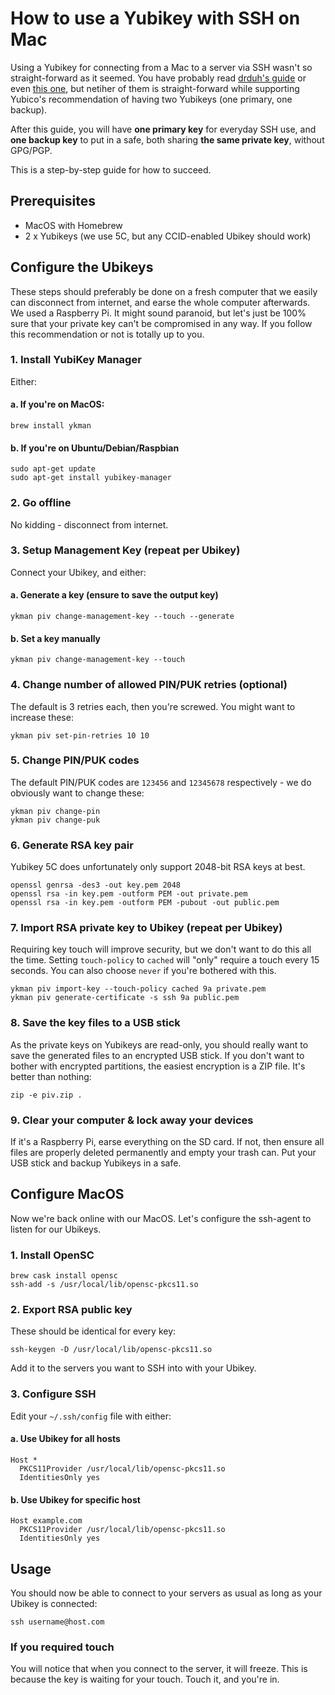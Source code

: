 # How to use a Yubikey with SSH on Mac
Using a Yubikey for connecting from a Mac to a server via SSH wasn't so straight-forward as it seemed. You have probably read [drduh's guide](https://github.com/drduh/YubiKey-Guide) or even [this one](https://github.com/jamesog/yubikey-ssh), but netiher of them is straight-forward while supporting Yubico's recommendation of having two Yubikeys (one primary, one backup).

After this guide, you will have **one primary key** for everyday SSH use, and **one backup key** to put in a safe, both sharing **the same private key**, without GPG/PGP.

This is a step-by-step guide for how to succeed.

## Prerequisites
- MacOS with Homebrew
- 2 x Yubikeys (we use 5C, but any CCID-enabled Ubikey should work)

## Configure the Ubikeys
These steps should preferably be done on a fresh computer that we easily can disconnect from internet, and earse the whole computer afterwards. We used a Raspberry Pi. It might sound paranoid, but let's just be 100% sure that your private key can't be compromised in any way. If you follow this recommendation or not is totally up to you.

### 1. Install YubiKey Manager
Either:

#### a. If you're on MacOS:
```
brew install ykman
```

#### b. If you're on Ubuntu/Debian/Raspbian
```
sudo apt-get update
sudo apt-get install yubikey-manager
```

### 2. Go offline
No kidding - disconnect from internet.

### 3. Setup Management Key (repeat per Ubikey)
Connect your Ubikey, and either:

#### a. Generate a key (ensure to save the output key)
```
ykman piv change-management-key --touch --generate
```

#### b. Set a key manually
```
ykman piv change-management-key --touch
```

### 4. Change number of allowed PIN/PUK retries (optional)
The default is 3 retries each, then you're screwed. You might want to increase these:
```
ykman piv set-pin-retries 10 10
```

### 5. Change PIN/PUK codes
The default PIN/PUK codes are `123456` and `12345678` respectively - we do obviously want to change these:
```
ykman piv change-pin
ykman piv change-puk
```

### 6. Generate RSA key pair
Yubikey 5C does unfortunately only support 2048-bit RSA keys at best.
```
openssl genrsa -des3 -out key.pem 2048
openssl rsa -in key.pem -outform PEM -out private.pem
openssl rsa -in key.pem -outform PEM -pubout -out public.pem
```

### 7. Import RSA private key to Ubikey (repeat per Ubikey)
Requiring key touch will improve security, but we don't want to do this all the time. Setting `touch-policy` to `cached` will "only" require a touch every 15 seconds. You can also choose `never` if you're bothered with this.
```
ykman piv import-key --touch-policy cached 9a private.pem
ykman piv generate-certificate -s ssh 9a public.pem
```

### 8. Save the key files to a USB stick
As the private keys on Yubikeys are read-only, you should really want to save the generated files to an encrypted USB stick. If you don't want to bother with encrypted partitions, the easiest encryption is a ZIP file. It's better than nothing:
```
zip -e piv.zip .
```

### 9. Clear your computer & lock away your devices
If it's a Raspberry Pi, earse everything on the SD card. If not, then ensure all files are properly deleted permanently and empty your trash can. Put your USB stick and backup Yubikeys in a safe.

## Configure MacOS
Now we're back online with our MacOS. Let's configure the ssh-agent to listen for our Ubikeys.

### 1. Install OpenSC
```
brew cask install opensc
ssh-add -s /usr/local/lib/opensc-pkcs11.so
```

### 2. Export RSA public key
These should be identical for every key:
```
ssh-keygen -D /usr/local/lib/opensc-pkcs11.so
```

Add it to the servers you want to SSH into with your Ubikey.

### 3. Configure SSH
Edit your `~/.ssh/config` file with either:

#### a. Use Ubikey for all hosts
```
Host *
  PKCS11Provider /usr/local/lib/opensc-pkcs11.so
  IdentitiesOnly yes
```

#### b. Use Ubikey for specific host
```
Host example.com
  PKCS11Provider /usr/local/lib/opensc-pkcs11.so
  IdentitiesOnly yes
```

## Usage
You should now be able to connect to your servers as usual as long as your Ubikey is connected:
```
ssh username@host.com
```

### If you required touch
You will notice that when you connect to the server, it will freeze. This is because the key is waiting for your touch. Touch it, and you're in.
